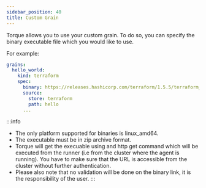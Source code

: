 ```yaml
---
sidebar_position: 40
title: Custom Grain
---
```


Torque allows you to use your custom grain. To do so, you can specify the binary executable file which you would like to use.

For example:

```yaml
grains:
  hello_world:
    kind: terraform
    spec:
      binary: https://releases.hashicorp.com/terraform/1.5.5/terraform_1.5.5_linux_amd64.zip
      source:
        store: terraform
        path: hello
      ...
```

:::info
- The only platform supported for binaries is linux_amd64.
- The executable must be in zip archive format.
- Torque will get the execuable using and http get command which will be executed from the runner (i.e from the cluster where the agent is running). You have to make sure that the URL is accessible from the cluster without further authentication.
- Please also note that no validation will be done on the binary link, it is the responsibility of the user.
:::
